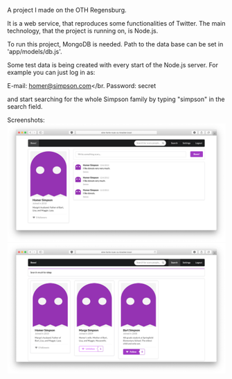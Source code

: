 A project I made on the OTH Regensburg.

It is a web service, that reproduces some functionalities of Twitter. The main technology, that the project is running on, is Node.js.

To run this project, MongoDB is needed. Path to the data base can be set in 'app/models/db.js'.

Some test data is being created with every start of the Node.js server. For example you can just log in as:

E-mail: homer@simpson.com</br.
Password: secret</br>

and start searching for the whole Simpson family by typing "simpson" in the search field.

Screenshots:
![Alt text](https://github.com/florian9600/booo-webapp/blob/master/screenshot1.png)
![Alt text](https://github.com/florian9600/booo-webapp/blob/master/screenshot2.png)
